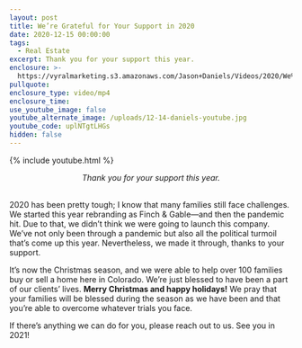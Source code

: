 ```yaml
---
layout: post
title: We’re Grateful for Your Support in 2020
date: 2020-12-15 00:00:00
tags:
  - Real Estate
excerpt: Thank you for your support this year.
enclosure: >-
  https://vyralmarketing.s3.amazonaws.com/Jason+Daniels/Videos/2020/We%E2%80%99re+Grateful+for+Your+Support+in+2020.mp4
pullquote:
enclosure_type: video/mp4
enclosure_time:
use_youtube_image: false
youtube_alternate_image: /uploads/12-14-daniels-youtube.jpg
youtube_code: uplNTgtLHGs
hidden: false
---
```


{% include youtube.html %}

<center><em>Thank you for your support this year.</em></center>

<br>2020 has been pretty tough; I know that many families still face challenges. We started this year rebranding as Finch & Gable—and then the pandemic hit. Due to that, we didn’t think we were going to launch this company. We’ve not only been through a pandemic but also all the political turmoil that’s come up this year. Nevertheless, we made it through, thanks to your support.

It’s now the Christmas season, and we were able to help over 100 families buy or sell a home here in Colorado. We’re just blessed to have been a part of our clients’ lives. **Merry Christmas and happy holidays\!** We pray that your families will be blessed during the season as we have been and that you’re able to overcome whatever trials you face.

If there’s anything we can do for you, please reach out to us. See you in 2021\!
